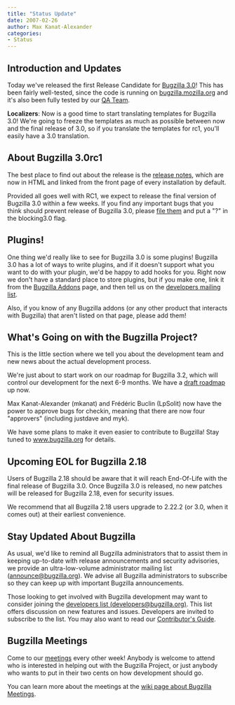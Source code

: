```yaml
---
title: "Status Update"
date: 2007-02-26
author: Max Kanat-Alexander
categories:
- Status
---
```


## Introduction and Updates

Today we've released the first Release Candidate for [Bugzilla 3.0](/releases/3.0/)! This has been fairly well-tested, since the code is running on [bugzilla.mozilla.org](https://bugzilla.mozilla.org/) and it's also been fully tested by our [QA Team](https://wiki.mozilla.org/Bugzilla:QA).

**Localizers**: Now is a good time to start translating templates for Bugzilla 3.0! We're going to freeze the templates as much as possible between now and the final release of 3.0, so if you translate the templates for rc1, you'll easily have a 3.0 translation.

## About Bugzilla 3.0rc1

The best place to find out about the release is the [release notes](/releases/3.0/), which are now in HTML and linked from the front page of every installation by default.

Provided all goes well with RC1, we expect to release the final version of Bugzilla 3.0 within a few weeks. If you find any important bugs that you think should prevent release of Bugzilla 3.0, please [file them](https://www.bugzilla.org/developers/reporting_bugs.html) and put a "?" in the blocking3.0 flag.

## Plugins!

One thing we'd really like to see for Bugzilla 3.0 is some plugins! Bugzilla 3.0 has a lot of ways to write plugins, and if it doesn't support what you want to do with your plugin, we'd be happy to add hooks for you. Right now we don't have a standard place to store plugins, but if you make one, link it from the [Bugzilla Addons](https://wiki.mozilla.org/Bugzilla:Addons) page, and then tell us on the [developers mailing list](https://lists.bugzilla.org/cgi-bin/mj_wwwusr?func=lists-long-full&extra=developers).

Also, if you know of any Bugzilla addons (or any other product that interacts with Bugzilla) that aren't listed on that page, please add them!

## What's Going on with the Bugzilla Project?

This is the little section where we tell you about the development team and new news about the actual development process.

We're just about to start work on our roadmap for Bugzilla 3.2, which will control our development for the next 6-9 months. We have a [draft roadmap](https://wiki.mozilla.org/Bugzilla:Roadmap) up now.

Max Kanat-Alexander (mkanat) and Frédéric Buclin (LpSolit) now have the power to approve bugs for checkin, meaning that there are now four "approvers" (including justdave and myk).

We have some plans to make it even easier to contribute to Bugzilla! Stay tuned to www.bugzilla.org for details.

## Upcoming EOL for Bugzilla 2.18

Users of Bugzilla 2.18 should be aware that it will reach End-Of-Life with the final release of Bugzilla 3.0\. Once Bugzilla 3.0 is released, no new patches will be released for Bugzilla 2.18, even for security issues.

We recommend that all Bugzilla 2.18 users upgrade to 2.22.2 (or 3.0, when it comes out) at their earliest convenience.

## Stay Updated About Bugzilla

As usual, we'd like to remind all Bugzilla administrators that to assist them in keeping up-to-date with release announcements and security advisories, we provide an ultra-low-volume administrator mailing list ([announce@bugzilla.org](https://lists.bugzilla.org/cgi-bin/mj_wwwusr?func=lists-full-long&extra=announce)). We advise all Bugzilla administrators to subscribe so they can keep up with important Bugzilla announcements.

Those looking to get involved with Bugzilla development may want to consider joining the [developers list (developers@bugzilla.org)](https://lists.bugzilla.org/cgi-bin/mj_wwwusr?func=lists-long-full&extra=developers). This list offers discussion on new features and issues. Developers are invited to subscribe to the list. You may also want to read our [Contributor's Guide](https://www.bugzilla.org/docs/contributor.html).

## Bugzilla Meetings

Come to our [meetings](https://wiki.mozilla.org/Bugzilla:Meetings) every other week! Anybody is welcome to attend who is interested in helping out with the Bugzilla Project, or just anybody who wants to put in their two cents on how development should go.

You can learn more about the meetings at the [wiki page about Bugzilla Meetings](https://wiki.mozilla.org/Bugzilla:Meetings).
